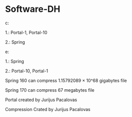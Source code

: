 # Software-DH

c:

1.: Portal-1, Portal-10

2.: Spring

e:

1.: Spring

2.: Portal-10, Portal-1


Spring 160 can compress 1.15792089 × 10^68 gigabytes file

Spring 170 can compress 67 megabytes file

Portal created by Jurijus Pacalovas 

Compression Crated by Jurijus Pacalovas

